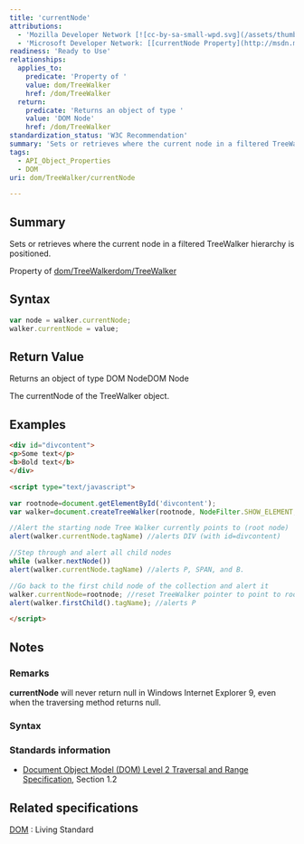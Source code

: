 ```yaml
---
title: 'currentNode'
attributions:
  - 'Mozilla Developer Network [![cc-by-sa-small-wpd.svg](/assets/thumb/8/8c/cc-by-sa-small-wpd.svg/120px-cc-by-sa-small-wpd.svg.png)](http://creativecommons.org/licenses/by-sa/3.0/us/): [[TreeWalker.currentNode](https://developer.mozilla.org/en-US/docs/Web/API/TreeWalker.currentNode) Article]'
  - 'Microsoft Developer Network: [[currentNode Property](http://msdn.microsoft.com/en-us/library/ie/ff974804(v=vs.85).aspx) Article]'
readiness: 'Ready to Use'
relationships:
  applies_to:
    predicate: 'Property of '
    value: dom/TreeWalker
    href: /dom/TreeWalker
  return:
    predicate: 'Returns an object of type '
    value: 'DOM Node'
    href: /dom/TreeWalker
standardization_status: 'W3C Recommendation'
summary: 'Sets or retrieves where the current node in a filtered TreeWalker hierarchy is positioned.'
tags:
  - API_Object_Properties
  - DOM
uri: dom/TreeWalker/currentNode

---
```

## Summary

Sets or retrieves where the current node in a filtered TreeWalker hierarchy is positioned.

Property of [dom/TreeWalker](/dom/TreeWalker)[dom/TreeWalker](/dom/TreeWalker)

## Syntax

``` js
var node = walker.currentNode;
walker.currentNode = value;
```

## Return Value

Returns an object of type DOM NodeDOM Node

The currentNode of the TreeWalker object.

## Examples

``` html
<div id="divcontent">
<p>Some text</p>
<b>Bold text</b>
</div>

<script type="text/javascript">

var rootnode=document.getElementById('divcontent');
var walker=document.createTreeWalker(rootnode, NodeFilter.SHOW_ELEMENT, null, false);

//Alert the starting node Tree Walker currently points to (root node)
alert(walker.currentNode.tagName) //alerts DIV (with id=divcontent)

//Step through and alert all child nodes
while (walker.nextNode())
alert(walker.currentNode.tagName) //alerts P, SPAN, and B.

//Go back to the first child node of the collection and alert it
walker.currentNode=rootnode; //reset TreeWalker pointer to point to root node
alert(walker.firstChild().tagName); //alerts P

</script>
```

## Notes

### Remarks

**currentNode** will never return null in Windows Internet Explorer 9, even when the traversing method returns null.

### Syntax

### Standards information

-   [Document Object Model (DOM) Level 2 Traversal and Range Specification](http://go.microsoft.com/fwlink/p/?linkid=182712), Section 1.2

## Related specifications

[DOM](http://dom.spec.whatwg.org/#dom-treewalker-currentnode)
:   Living Standard
